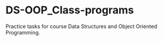 # DS-OOP_Class-programs
Practice tasks for course Data Structures and Object Oriented Programming. 
